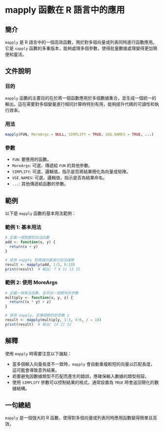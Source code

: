 <!--
Meta Description: # mapply 函數在 R 語言中的應用 ## 簡介 `mapply` 是 R 語言中的一個高效函數，用於對多個向量或列表同時進行函數應用。它是 `sapply` 函數的多重版本，能夠處理多個參數，使得批量數據處理變得更加簡便和靈活。 ## 文件說明 ### 目的 `mapply` 函數的主要目的...
Meta Keywords: mapply, result, fun, moreargs, simplify
-->

# mapply 函數在 R 語言中的應用

## 簡介
`mapply` 是 R 語言中的一個高效函數，用於對多個向量或列表同時進行函數應用。它是 `sapply` 函數的多重版本，能夠處理多個參數，使得批量數據處理變得更加簡便和靈活。

## 文件說明
### 目的
`mapply` 函數的主要目的在於將一個函數應用於多個數據集合，並生成一個統一的輸出。這在需要對多個變量進行相同計算時特別有用，能夠提升代碼的可讀性和執行效率。

### 用法
```R
mapply(FUN, MoreArgs = NULL, SIMPLIFY = TRUE, USE.NAMES = TRUE, ...)
```

### 參數
- `FUN`: 要應用的函數。
- `MoreArgs`: 可選，傳遞給 `FUN` 的其他參數。
- `SIMPLIFY`: 可選，邏輯值，指示是否將結果簡化為向量或矩陣。
- `USE.NAMES`: 可選，邏輯值，指示是否為結果命名。
- `...`: 其他傳遞給函數的參數。

## 範例
以下是 `mapply` 函數的基本用法範例：

### 範例 1: 基本用法
```R
# 定義一個簡單的加法函數
add <- function(x, y) {
  return(x + y)
}

# 使用 mapply 對兩個向量進行加法運算
result <- mapply(add, 1:5, 6:10)
print(result)  # 輸出: 7 9 11 13 15
```

### 範例 2: 使用 MoreArgs
```R
# 定義一個乘法函數，並添加一個額外的參數
multiply <- function(x, y, z) {
  return((x * y) + z)
}

# 使用 mapply，並傳遞額外的參數 z
result <- mapply(multiply, 1:3, 4:6, z = 10)
print(result)  # 輸出: 14 22 32
```

## 解釋
使用 `mapply` 時需要注意以下幾點：
- 當多個輸入向量長度不一致時，`mapply` 會自動重複較短的向量以匹配長度，這可能會導致意外結果。
- 若要避免因數據類型不匹配而產生的錯誤，應確保輸入數據的類型相容。
- 使用 `SIMPLIFY` 參數可以控制結果的格式，通常設置為 `TRUE` 時會返回簡化的數據結構。

## 一句總結
`mapply` 是一個強大的 R 函數，使得對多個向量或列表同時應用函數變得簡單且高效。